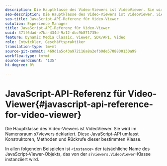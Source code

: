 ```yaml
---
description: Die Hauptklasse des Video-Viewers ist VideoViewer. Sie wird im Namensraum s7viewers deklariert. Diese JavaScript-API umfasst Konstruktoren, Methoden und Rückrufe dieser bestimmten Klasse.
seo-description: Die Hauptklasse des Video-Viewers ist VideoViewer. Sie wird im Namensraum s7viewers deklariert. Diese JavaScript-API umfasst Konstruktoren, Methoden und Rückrufe dieser bestimmten Klasse.
seo-title: JavaScript-API-Referenz für Video-Viewer
solution: Experience Manager
title: JavaScript-API-Referenz für Video-Viewer
uuid: 371f6dad-e7ba-434d-9a12-dbc9b871735e
feature: Dynamic Media Classic, Viewer, SDK/API, Video
role: Entwickler, Geschäftspraktiker
translation-type: tm+mt
source-git-commit: 469d1a5c43a972116a8a2efb0de5708800130a99
workflow-type: tm+mt
source-wordcount: '135'
ht-degree: 0%

---
```



# JavaScript-API-Referenz für Video-Viewer{#javascript-api-reference-for-video-viewer}

Die Hauptklasse des Video-Viewers ist VideoViewer. Sie wird im Namensraum s7viewers deklariert. Diese JavaScript-API umfasst Konstruktoren, Methoden und Rückrufe dieser bestimmten Klasse.

In allen folgenden Beispielen ist `<instance>` der tatsächliche Name des JavaScript-Viewer-Objekts, das von der `s7viewers.VideoViewer`-Klasse instanziiert wird.
